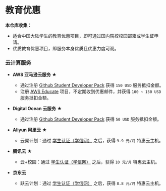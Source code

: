# 教育优惠

**本仓库收集：**
- 适合中国大陆学生的教育优惠项目，即可通过国内院校校园邮箱或学生证申请。
- 优质教育优惠项目，即服务本身优质且优惠力度可观。

### 云计算服务

- **AWS 亚马逊云服务** ★
	- 通过注册 [Github Student Developer Pack](https://education.github.com/pack) 获得 `150 USD` 服务抵扣金额。
	- 注册 [AWS Educate](https://www.awseducate.com/Registration) 项目，不定期收到优惠邮件，并获得 `100 ~ 150 USD` 服务抵扣金额。

- **Digital Ocean 云服务** ★
	- 通过注册 [Github Student Developer Pack](https://education.github.com/pack) 获得 `50 USD` 服务抵扣金额。

- **Aliyun 阿里云** ★
	- 云翼计划：通过 [学生认证（学信网）](https://promotion.aliyun.com/ntms/campus2017.html) 之后，获得 `9.9 元/月` 特惠云主机。

- **腾讯云** ★
	- 云+校园：通过 [学生认证（学信网）](https://cloud.tencent.com/act/campus) 之后，获得 `10 元/月` 特惠云主机。

- **京东云** 
	- 跃云计划：通过 [学生认证（学信网）](https://www.jdcloud.com/activity/leapcloud) 之后，获得 `8.8 元/月` 特惠云主机。
